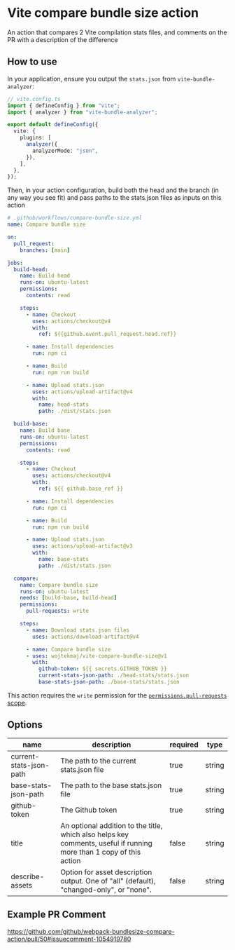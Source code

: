 # Vite compare bundle size action

An action that compares 2 Vite compilation stats files, and comments on the PR with a description of the difference

## How to use

In your application, ensure you output the `stats.json` from `vite-bundle-analyzer`:

```ts
// vite.config.ts
import { defineConfig } from "vite";
import { analyzer } from "vite-bundle-analyzer";

export default defineConfig({
  vite: {
    plugins: [
      analyzer({
        analyzerMode: "json",
      }),
    ],
  },
});
```

Then, in your action configuration, build both the head and the branch (in any way you see fit) and pass paths to the stats.json files as inputs on this action

```yaml
# .github/workflows/compare-bundle-size.yml
name: Compare bundle size

on:
  pull_request:
    branches: [main]

jobs:
  build-head:
    name: Build head
    runs-on: ubuntu-latest
    permissions:
      contents: read

    steps:
      - name: Checkout
        uses: actions/checkout@v4
        with:
          ref: ${{github.event.pull_request.head.ref}}

      - name: Install dependencies
        run: npm ci

      - name: Build
        run: npm run build

      - name: Upload stats.json
        uses: actions/upload-artifact@v4
        with:
          name: head-stats
          path: ./dist/stats.json

  build-base:
    name: Build base
    runs-on: ubuntu-latest
    permissions:
      contents: read

    steps:
      - name: Checkout
        uses: actions/checkout@v4
        with:
          ref: ${{ github.base_ref }}

      - name: Install dependencies
        run: npm ci

      - name: Build
        run: npm run build

      - name: Upload stats.json
        uses: actions/upload-artifact@v3
        with:
          name: base-stats
          path: ./dist/stats.json

  compare:
    name: Compare bundle size
    runs-on: ubuntu-latest
    needs: [build-base, build-head]
    permissions:
      pull-requests: write

    steps:
      - name: Download stats.json files
        uses: actions/download-artifact@v4

      - name: Compare bundle size
      - uses: wojtekmaj/vite-compare-bundle-size@v1
        with:
          github-token: ${{ secrets.GITHUB_TOKEN }}
          current-stats-json-path: ./head-stats/stats.json
          base-stats-json-path: ./base-stats/stats.json
```

This action requires the `write` permission for the [`permissions.pull-requests` scope](https://docs.github.com/en/actions/using-workflows/workflow-syntax-for-github-actions#jobsjob_idpermissions).

## Options

| name                    | description                                                                                                         | required | type   |
| ----------------------- | ------------------------------------------------------------------------------------------------------------------- | -------- | ------ |
| current-stats-json-path | The path to the current stats.json file                                                                             | true     | string |
| base-stats-json-path    | The path to the base stats.json file                                                                                | true     | string |
| github-token            | The Github token                                                                                                    | true     | string |
| title                   | An optional addition to the title, which also helps key comments, useful if running more than 1 copy of this action | false    | string |
| describe-assets         | Option for asset description output. One of "all" (default), "changed-only", or "none".                             | false    | string |

## Example PR Comment

https://github.com/github/webpack-bundlesize-compare-action/pull/50#issuecomment-1054919780
